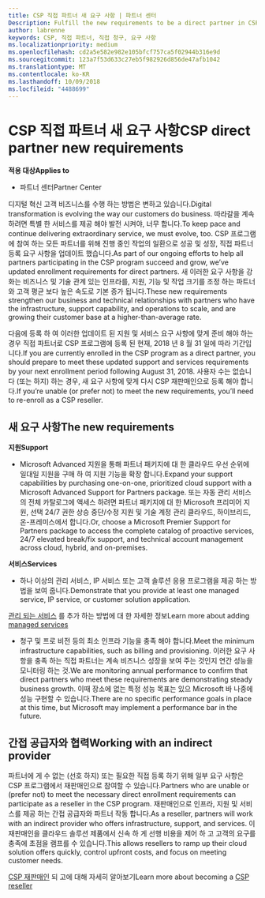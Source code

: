 ```yaml
---
title: CSP 직접 파트너 새 요구 사항 | 파트너 센터
Description: Fulfill the new requirements to be a direct partner in CSP
author: labrenne
keywords: CSP, 직접 파트너, 직접 청구, 요구 사항
ms.localizationpriority: medium
ms.openlocfilehash: cd2a5e582e982e105bfcf757ca5f02944b316e9d
ms.sourcegitcommit: 123a7f53d633c27eb5f982926d856de47afb1042
ms.translationtype: MT
ms.contentlocale: ko-KR
ms.lasthandoff: 10/09/2018
ms.locfileid: "4488699"
---
```

# <a name="csp-direct-partner-new-requirements"></a><span data-ttu-id="41bac-103">CSP 직접 파트너 새 요구 사항</span><span class="sxs-lookup"><span data-stu-id="41bac-103">CSP direct partner new requirements</span></span>

**<span data-ttu-id="41bac-104">적용 대상</span><span class="sxs-lookup"><span data-stu-id="41bac-104">Applies to</span></span>**

- <span data-ttu-id="41bac-105">파트너 센터</span><span class="sxs-lookup"><span data-stu-id="41bac-105">Partner Center</span></span>

<span data-ttu-id="41bac-106">디지털 혁신 고객 비즈니스를 수행 하는 방법은 변하고 있습니다.</span><span class="sxs-lookup"><span data-stu-id="41bac-106">Digital transformation is evolving the way our customers do business.</span></span> <span data-ttu-id="41bac-107">따라갈을 계속 하려면 특별 한 서비스를 제공 해야 발전 시켜야, 너무 합니다.</span><span class="sxs-lookup"><span data-stu-id="41bac-107">To keep pace and continue delivering extraordinary service, we must evolve, too.</span></span> <span data-ttu-id="41bac-108">CSP 프로그램에 참여 하는 모든 파트너를 위해 진행 중인 작업의 일환으로 성공 및 성장, 직접 파트너 등록 요구 사항을 업데이트 했습니다.</span><span class="sxs-lookup"><span data-stu-id="41bac-108">As part of our ongoing efforts to help all partners participating in the CSP program succeed and grow, we’ve updated enrollment requirements for direct partners.</span></span> <span data-ttu-id="41bac-109">새 이러한 요구 사항을 강화는 비즈니스 및 기술 관계 있는 인프라를, 지원, 기능 및 작업 크기를 조정 하는 파트너와 고객 평균 보다 높은 속도로 기본 증가 됩니다.</span><span class="sxs-lookup"><span data-stu-id="41bac-109">These new requirements strengthen our business and technical relationships with partners who have the infrastructure, support capability, and operations to scale, and are growing their customer base at a higher-than-average rate.</span></span>

<span data-ttu-id="41bac-110">다음에 등록 하 여 이러한 업데이트 된 지원 및 서비스 요구 사항에 맞게 준비 해야 하는 경우 직접 파트너로 CSP 프로그램에 등록 된 현재, 2018 년 8 월 31 일에 따라 기간입니다.</span><span class="sxs-lookup"><span data-stu-id="41bac-110">If you are currently enrolled in the CSP program as a direct partner, you should prepare to meet these updated support and services requirements by your next enrollment period following August 31, 2018.</span></span> <span data-ttu-id="41bac-111">사용자 수는 없습니다 (또는 하지) 하는 경우, 새 요구 사항에 맞게 다시 CSP 재판매인으로 등록 해야 합니다.</span><span class="sxs-lookup"><span data-stu-id="41bac-111">If you’re unable (or prefer not) to meet the new requirements, you’ll need to re-enroll as a CSP reseller.</span></span>

## <a name="the-new-requirements"></a><span data-ttu-id="41bac-112">새 요구 사항</span><span class="sxs-lookup"><span data-stu-id="41bac-112">The new requirements</span></span>

**<span data-ttu-id="41bac-113">지원</span><span class="sxs-lookup"><span data-stu-id="41bac-113">Support</span></span>**

- <span data-ttu-id="41bac-114">Microsoft Advanced 지원을 통해 파트너 패키지에 대 한 클라우드 우선 순위에 일대일 지원을 구매 하 여 지원 기능을 확장 합니다.</span><span class="sxs-lookup"><span data-stu-id="41bac-114">Expand your support capabilities by purchasing one-on-one, prioritized cloud support with a Microsoft Advanced Support for Partners package.</span></span> <span data-ttu-id="41bac-115">또는 자동 관리 서비스의 전체 카탈로그에 액세스 하려면 파트너 패키지에 대 한 Microsoft 프리미어 지원, 선택 24/7 권한 상승 중단/수정 지원 및 기술 계정 관리 클라우드, 하이브리드, 온-프레미스에서 합니다.</span><span class="sxs-lookup"><span data-stu-id="41bac-115">Or, choose a Microsoft Premier Support for Partners package to access the complete catalog of proactive services, 24/7 elevated break/fix support, and technical account management across cloud, hybrid, and on-premises.</span></span> 

**<span data-ttu-id="41bac-116">서비스</span><span class="sxs-lookup"><span data-stu-id="41bac-116">Services</span></span>**

- <span data-ttu-id="41bac-117">하나 이상의 관리 서비스, IP 서비스 또는 고객 솔루션 응용 프로그램을 제공 하는 방법을 보여 줍니다.</span><span class="sxs-lookup"><span data-stu-id="41bac-117">Demonstrate that you provide at least one managed service, IP service, or customer solution application.</span></span> 

<span data-ttu-id="41bac-118">[관리 되는 서비스](https://partner.microsoft.com/business-opportunities/managed-services-provider) 를 추가 하는 방법에 대 한 자세한 정보</span><span class="sxs-lookup"><span data-stu-id="41bac-118">Learn more about adding [managed services](https://partner.microsoft.com/business-opportunities/managed-services-provider)</span></span> 

- <span data-ttu-id="41bac-119">청구 및 프로 비전 등의 최소 인프라 기능을 충족 해야 합니다.</span><span class="sxs-lookup"><span data-stu-id="41bac-119">Meet the minimum infrastructure capabilities, such as billing and provisioning.</span></span>
<span data-ttu-id="41bac-120">이러한 요구 사항을 충족 하는 직접 파트너는 계속 비즈니스 성장을 보여 주는 것인지 연간 성능을 모니터링 하는 것.</span><span class="sxs-lookup"><span data-stu-id="41bac-120">We are monitoring annual performance to confirm that direct partners who meet these requirements are demonstrating steady business growth.</span></span> <span data-ttu-id="41bac-121">이때 장소에 없는 특정 성능 목표는 있으 Microsoft 바 나중에 성능 구현할 수 있습니다.</span><span class="sxs-lookup"><span data-stu-id="41bac-121">There are no specific performance goals in place at this time, but Microsoft may implement a performance bar in the future.</span></span> 

## <a name="working-with-an-indirect-provider"></a><span data-ttu-id="41bac-122">간접 공급자와 협력</span><span class="sxs-lookup"><span data-stu-id="41bac-122">Working with an indirect provider</span></span>

<span data-ttu-id="41bac-123">파트너에 게 수 없는 (선호 하지) 또는 필요한 직접 등록 하기 위해 일부 요구 사항은 CSP 프로그램에서 재판매인으로 참여할 수 있습니다.</span><span class="sxs-lookup"><span data-stu-id="41bac-123">Partners who are unable or (prefer not) to meet the necessary direct enrollment requirements can participate as a reseller in the CSP program.</span></span> <span data-ttu-id="41bac-124">재판매인으로 인프라, 지원 및 서비스를 제공 하는 간접 공급자와 파트너 작동 합니다.</span><span class="sxs-lookup"><span data-stu-id="41bac-124">As a reseller, partners will work with an indirect provider who offers infrastructure, support, and services.</span></span> <span data-ttu-id="41bac-125">이 재판매인을 클라우드 솔루션 제품에서 신속 하 게 선행 비용을 제어 하 고 고객의 요구를 충족에 초점을 램프를 수 있습니다.</span><span class="sxs-lookup"><span data-stu-id="41bac-125">This allows resellers to ramp up their cloud solution offers quickly, control upfront costs, and focus on meeting customer needs.</span></span>  

<span data-ttu-id="41bac-126">[CSP 재판매인](https://partner.microsoft.com/cloud-solution-provider) 되 고에 대해 자세히 알아보기</span><span class="sxs-lookup"><span data-stu-id="41bac-126">Learn more about becoming a [CSP reseller](https://partner.microsoft.com/cloud-solution-provider)</span></span>



